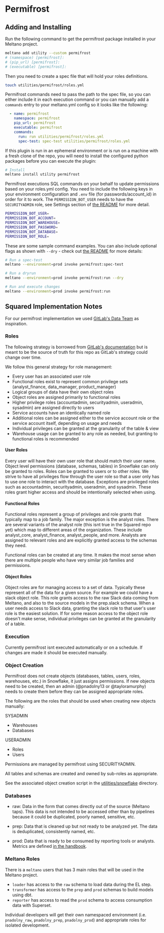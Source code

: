 # Permifrost

## Adding and Installing

Run the following command to get the permifrost package installed in your Meltano project.

```bash
meltano add utility --custom permifrost
# (namespace) [permifrost]:
# (pip_url) [permifrost]:
# (executable) [permifrost]:
```

Then you need to create a spec file that will hold your roles definitions.

```bash
touch utilities/permifrost/roles.yml
```

Permifrost commands need to pass the path to the spec file, so you can either include it in each execution command or you can manually add a `commands` entry to your meltano.yml config so it looks like the following:

```yaml
  - name: permifrost
    namespace: permifrost
    pip_url: permifrost
    executable: permifrost
    commands:
      run: run utilities/permifrost/roles.yml
      spec-test: spec-test utilities/permifrost/roles.yml
```

If this plugin is run in an ephemeral environment or is run on a machine with a fresh clone of the repo, you will need to install the configured python packages before you can execute the plugin:

```bash
# Install
meltano install utility permifrost
```

Permifrost executions SQL commands on your behalf to update permissions based on your roles.yml config.
You need to include the following keys in your environment configuration and `.env` file (for passwords/account_id) in order for it to work.
The `PERMISSION_BOT_USER` needs to have the `SECURITYADMIN` role, see Settings section of [the README](https://gitlab.com/gitlab-data/permifrost/-/blob/master/README.md) for more detail.

```bash
PERMISSION_BOT_USER=
PERMISSION_BOT_ACCOUNT=
PERMISSION_BOT_WAREHOUSE=
PERMISSION_BOT_PASSWORD=
PERMISSION_BOT_DATABASE=
PERMISSION_BOT_ROLE=
```

These are some sample command examples. You can also include optional flags as shown with `--dry` - check out [the README](https://gitlab.com/gitlab-data/permifrost/-/blob/master/README.md) for more details:

```bash
# Run a spec-test
meltano --environment=prod invoke permifrost:spec-test

# Run a dryrun
meltano --environment=prod invoke permifrost:run --dry

# Run and execute changes
meltano --environment=prod invoke permifrost:run
```

## Squared Implementation Notes

For our permifrost implementation we used [GitLab's Data Team](https://about.gitlab.com/handbook/business-technology/data-team/platform/#snowflake-permissions-paradigm) as inspiration.

### Roles

The following strategy is borrowed from [GitLab's documentation](https://about.gitlab.com/handbook/business-technology/data-team/platform/#snowflake-permissions-paradigm) but is meant to be the source of truth for this repo as GitLab's strategy could change over time.

We follow this general strategy for role management:

- Every user has an associated user role
- Functional roles exist to represent common privilege sets (analyst_finance, data_manager, product_manager)
- Logical groups of data have their own object roles
- Object roles are assigned primarily to functional roles
- Higher privilege roles (accountadmin, securityadmin, useradmin, sysadmin) are assigned directly to users
- Service accounts have an identically named role
- Additional roles can be assigned either to the service account role or the service account itself, depending on usage and needs
- Individual privileges can be granted at the granularity of the table & view
- Warehouse usage can be granted to any role as needed, but granting to functional roles is recommended

#### User Roles

Every user will have their own user role that should match their user name. Object level permissions (database, schemas, tables) in Snowflake can only be granted to roles. Roles can be granted to users or to other roles. We strive to have all privileges flow through the user role so that a user only has to use one role to interact with the database. Exceptions are privileged roles such as accountadmin, securityadmin, useradmin, and sysadmin. These roles grant higher access and should be intentionally selected when using.

#### Functional Roles

Functional roles represent a group of privileges and role grants that typically map to a job family. The major exception is the analyst roles. There are several variants of the analyst role (this isnt true in the Squared repo yet) which map to different areas of the organization. These include analyst_core, analyst_finance, analyst_people, and more. Analysts are assigned to relevant roles and are explicitly granted access to the schemas they need.

Functional roles can be created at any time. It makes the most sense when there are multiple people who have very similar job families and permissions.

#### Object Roles

Object roles are for managing access to a set of data. Typically these represent all of the data for a given source. For example we could have a slack object role. This role grants access to the raw Slack data coming from Meltano, and also to the source models in the prep.slack schema. When a user needs access to Slack data, granting the slack role to that user's user role is the easiest solution. If for some reason access to the object role doesn't make sense, individual privileges can be granted at the granularity of a table.

### Execution

Currently permifrost isnt executed automatically or on a schedule.
If changes are made it should be executed manually.

### Object Creation

Permifrost does not create objects (databases, tables, users, roles, warehouses, etc.) in Snowflake, it just assigns permissions.
If new objects need to be created, then an admin (@pnadolny13 or @tayloramurphy) needs to create them before they can be assigned appropriate roles.

The following are the roles that should be used when creating new objects manually:

SYSADMIN
- Warehouses
- Databases

USERADMIN
- Roles
- Users

Permissions are managed by permifrost using SECURITYADMIN.

All tables and schemas are created and owned by sub-roles as appropriate.

See the associated object creation script in the [utilities/snowflake](../snowflake/) directory.

### Databases

- raw: Data in the form that comes directly out of the source (Meltano taps).
This data is not intended to be accessed other than by pipelines because it could be duplicated, poorly named, sensitive, etc.

- prep: Data that is cleaned up but not ready to be analyzed yet.
The data is deduplicated, consistently named, etc.

- prod: Data that is ready to be consumed by reporting tools or analysts.
Metrics are defined [in the handbook](https://handbook.meltano.com/data-team/metrics-and-definitions).

### Meltano Roles

There is a `meltano` users that has 3 main roles that will be used in the Meltano project.

- `loader` has access to the `raw` schema to load data during the EL step.
- `transformer` has access to the `prep` and `prod` schemas to build models using dbt.
- `reporter` has access to read the `prod` schema to access consumption data with Superset.

Individual developers will get their own namespaced environment (i.e. `pnadolny_raw`, `pnadolny_prep`, `pnadolny_prod`) and appropriate roles for isolated development.
